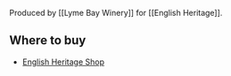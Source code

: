 Produced by [[Lyme Bay Winery]] for [[English Heritage]].

## Where to buy

- [English Heritage Shop](https://www.awin1.com/cread.php?awinmid=5926&awinaffid=333769&ued=https%3A%2F%2Fwww.english-heritageshop.org.uk%2Fstonehenge-mead0)

